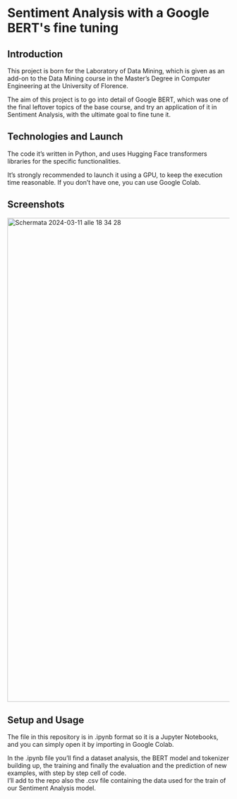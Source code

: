 # Sentiment Analysis with a Google BERT's fine tuning
> 

## Introduction
This project is born for the Laboratory of Data Mining, which is given as an add-on to the Data Mining course in the Master’s Degree in Computer Engineering at the University of Florence.

The aim of this project is to go into detail of Google BERT, which was one of the final leftover topics of the base course, and try an application of it in Sentiment Analysis, with the ultimate goal to fine tune it.


## Technologies and Launch
The code it’s written in Python, and uses Hugging Face transformers libraries for the specific functionalities.

It’s strongly recommended to launch it using a GPU, to keep the execution time reasonable. If you don’t have one, you can use Google Colab.


## Screenshots
<img width="1098" alt="Schermata 2024-03-11 alle 18 34 28" src="https://github.com/cp9321/Sentiment-Analysis-BERT/assets/126768526/745e9829-1f03-4d39-bb1b-3a2f1790128d">


## Setup and Usage
The file in this repository is in .ipynb format so it is a Jupyter Notebooks, and you can simply open it by importing in Google Colab. 

In the .ipynb file you’ll find a dataset analysis, the BERT model and tokenizer building up, the training and finally the evaluation and the prediction of new examples, with step by step cell of code.  
I’ll add to the repo also the .csv file containing the data used for the train of our Sentiment Analysis model.
